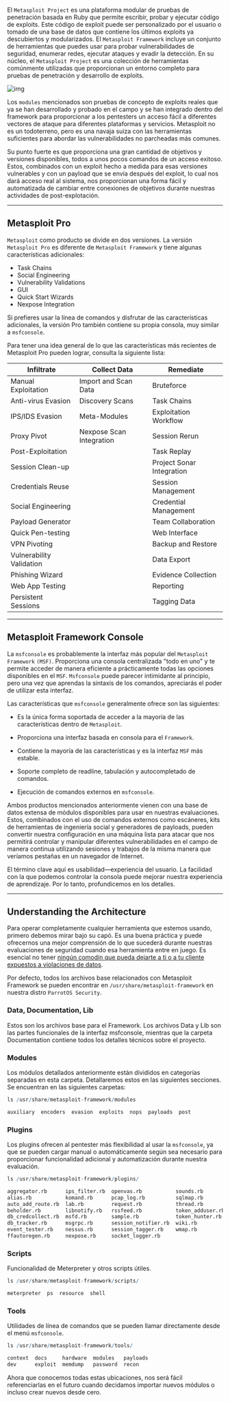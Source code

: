 El `Metasploit Project` es una plataforma modular de pruebas de penetración basada en Ruby que permite escribir, probar y ejecutar código de exploits. Este código de exploit puede ser personalizado por el usuario o tomado de una base de datos que contiene los últimos exploits ya descubiertos y modularizados. El `Metasploit Framework` incluye un conjunto de herramientas que puedes usar para probar vulnerabilidades de seguridad, enumerar redes, ejecutar ataques y evadir la detección. En su núcleo, el `Metasploit Project` es una colección de herramientas comúnmente utilizadas que proporcionan un entorno completo para pruebas de penetración y desarrollo de exploits.

![img](https://academy.hackthebox.com/storage/modules/39/S02_SS01.png)

Los `modules` mencionados son pruebas de concepto de exploits reales que ya se han desarrollado y probado en el campo y se han integrado dentro del framework para proporcionar a los pentesters un acceso fácil a diferentes vectores de ataque para diferentes plataformas y servicios. Metasploit no es un todoterreno, pero es una navaja suiza con las herramientas suficientes para abordar las vulnerabilidades no parcheadas más comunes.

Su punto fuerte es que proporciona una gran cantidad de objetivos y versiones disponibles, todos a unos pocos comandos de un acceso exitoso. Estos, combinados con un exploit hecho a medida para esas versiones vulnerables y con un payload que se envía después del exploit, lo cual nos dará acceso real al sistema, nos proporcionan una forma fácil y automatizada de cambiar entre conexiones de objetivos durante nuestras actividades de post-explotación.

---

## Metasploit Pro

`Metasploit` como producto se divide en dos versiones. La versión `Metasploit Pro` es diferente de `Metasploit Framework` y tiene algunas características adicionales:

- Task Chains
- Social Engineering
- Vulnerability Validations
- GUI
- Quick Start Wizards
- Nexpose Integration

Si prefieres usar la línea de comandos y disfrutar de las características adicionales, la versión Pro también contiene su propia consola, muy similar a `msfconsole`.

Para tener una idea general de lo que las características más recientes de Metasploit Pro pueden lograr, consulta la siguiente lista:

|**Infiltrate**|**Collect Data**|**Remediate**|
|---|---|---|
|Manual Exploitation|Import and Scan Data|Bruteforce|
|Anti-virus Evasion|Discovery Scans|Task Chains|
|IPS/IDS Evasion|Meta-Modules|Exploitation Workflow|
|Proxy Pivot|Nexpose Scan Integration|Session Rerun|
|Post-Exploitation||Task Replay|
|Session Clean-up||Project Sonar Integration|
|Credentials Reuse||Session Management|
|Social Engineering||Credential Management|
|Payload Generator||Team Collaboration|
|Quick Pen-testing||Web Interface|
|VPN Pivoting||Backup and Restore|
|Vulnerability Validation||Data Export|
|Phishing Wizard||Evidence Collection|
|Web App Testing||Reporting|
|Persistent Sessions||Tagging Data|

---

## Metasploit Framework Console

La `msfconsole` es probablemente la interfaz más popular del `Metasploit Framework` `(MSF)`. Proporciona una consola centralizada "todo en uno" y te permite acceder de manera eficiente a prácticamente todas las opciones disponibles en el `MSF`. `Msfconsole` puede parecer intimidante al principio, pero una vez que aprendas la sintaxis de los comandos, apreciarás el poder de utilizar esta interfaz.

Las características que `msfconsole` generalmente ofrece son las siguientes:

- Es la única forma soportada de acceder a la mayoría de las características dentro de `Metasploit`.
    
- Proporciona una interfaz basada en consola para el `Framework`.
    
- Contiene la mayoría de las características y es la interfaz `MSF` más estable.
    
- Soporte completo de readline, tabulación y autocompletado de comandos.
    
- Ejecución de comandos externos en `msfconsole`.
    

Ambos productos mencionados anteriormente vienen con una base de datos extensa de módulos disponibles para usar en nuestras evaluaciones. Estos, combinados con el uso de comandos externos como escáneres, kits de herramientas de ingeniería social y generadores de payloads, pueden convertir nuestra configuración en una máquina lista para atacar que nos permitirá controlar y manipular diferentes vulnerabilidades en el campo de manera continua utilizando sesiones y trabajos de la misma manera que veríamos pestañas en un navegador de Internet.

El término clave aquí es usabilidad—experiencia del usuario. La facilidad con la que podemos controlar la consola puede mejorar nuestra experiencia de aprendizaje. Por lo tanto, profundicemos en los detalles.

---

## Understanding the Architecture

Para operar completamente cualquier herramienta que estemos usando, primero debemos mirar bajo su capó. Es una buena práctica y puede ofrecernos una mejor comprensión de lo que sucederá durante nuestras evaluaciones de seguridad cuando esa herramienta entre en juego. Es esencial no tener [ningún comodín que pueda dejarte a ti o a tu cliente expuestos a violaciones de datos](https://blog.cobaltstrike.com/2016/09/28/cobalt-strike-rce-active-exploitation-reported/).

Por defecto, todos los archivos base relacionados con Metasploit Framework se pueden encontrar en `/usr/share/metasploit-framework` en nuestra distro `ParrotOS Security`.

### Data, Documentation, Lib

Estos son los archivos base para el Framework. Los archivos Data y Lib son las partes funcionales de la interfaz msfconsole, mientras que la carpeta Documentation contiene todos los detalles técnicos sobre el proyecto.

### Modules

Los módulos detallados anteriormente están divididos en categorías separadas en esta carpeta. Detallaremos estos en las siguientes secciones. Se encuentran en las siguientes carpetas:

```r
ls /usr/share/metasploit-framework/modules

auxiliary  encoders  evasion  exploits  nops  payloads  post
```

### Plugins

Los plugins ofrecen al pentester más flexibilidad al usar la `msfconsole`, ya que se pueden cargar manual o automáticamente según sea necesario para proporcionar funcionalidad adicional y automatización durante nuestra evaluación.

```r
ls /usr/share/metasploit-framework/plugins/

aggregator.rb      ips_filter.rb  openvas.rb           sounds.rb
alias.rb           komand.rb      pcap_log.rb          sqlmap.rb
auto_add_route.rb  lab.rb         request.rb           thread.rb
beholder.rb        libnotify.rb   rssfeed.rb           token_adduser.rb
db_credcollect.rb  msfd.rb        sample.rb            token_hunter.rb
db_tracker.rb      msgrpc.rb      session_notifier.rb  wiki.rb
event_tester.rb    nessus.rb      session_tagger.rb    wmap.rb
ffautoregen.rb     nexpose.rb     socket_logger.rb
```

### Scripts

Funcionalidad de Meterpreter y otros scripts útiles.

```r
ls /usr/share/metasploit-framework/scripts/

meterpreter  ps  resource  shell
```

### Tools

Utilidades de línea de comandos que se pueden llamar directamente desde el menú `msfconsole`.

```r
ls /usr/share/metasploit-framework/tools/

context  docs     hardware  modules   payloads
dev      exploit  memdump   password  recon
```

Ahora que conocemos todas estas ubicaciones, nos será fácil referenciarlas en el futuro cuando decidamos importar nuevos módulos o incluso crear nuevos desde cero.